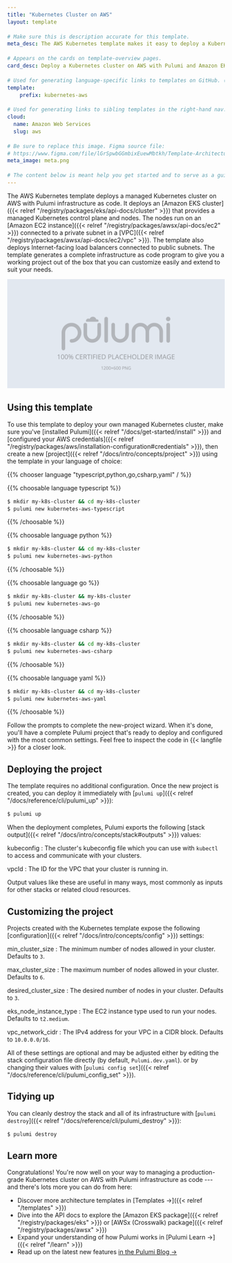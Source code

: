 ```yaml
---
title: "Kubernetes Cluster on AWS"
layout: template

# Make sure this is description accurate for this template.
meta_desc: The AWS Kubernetes template makes it easy to deploy a Kubernetes cluster on AWS with Pulumi and Amazon EKS.

# Appears on the cards on template-overview pages.
card_desc: Deploy a Kubernetes cluster on AWS with Pulumi and Amazon EKS.

# Used for generating language-specific links to templates on GitHub. (Example: `static-website-aws`)
template:
    prefix: kubernetes-aws

# Used for generating links to sibling templates in the right-hand nav. Slug is this template's parent directory.
cloud:
  name: Amazon Web Services
  slug: aws

# Be sure to replace this image. Figma source file:
# https://www.figma.com/file/lGrSpwbGGmbixEuewMbtkh/Template-Architecture-Diagrams?node-id=15%3A196
meta_image: meta.png

# The content below is meant help you get started and to serve as a guide to work by. Feel free to adjust it needed for your template.
---
```


The AWS Kubernetes template deploys a managed Kubernetes cluster on AWS with Pulumi infrastructure as code. It deploys an [Amazon EKS cluster]({{< relref "/registry/packages/eks/api-docs/cluster" >}}) that provides a managed Kubernetes control plane and nodes. The nodes run on an [Amazon EC2 instance]({{< relref "/registry/packages/awsx/api-docs/ec2" >}}) connected to a private subnet in a [VPC]({{< relref "/registry/packages/awsx/api-docs/ec2/vpc" >}}). The template also deploys Internet-facing load balancers connected to public subnets. The template generates a complete infrastructure as code program to give you a working project out of the box that you can customize easily and extend to suit your needs.

![An architecture diagram of the Pulumi AWS Kubernetes template](./architecture.png)

## Using this template

To use this template to deploy your own managed Kubernetes cluster, make sure you've [installed Pulumi]({{< relref "/docs/get-started/install" >}}) and [configured your AWS credentials]({{< relref "/registry/packages/aws/installation-configuration#credentials" >}}), then create a new [project]({{< relref "/docs/intro/concepts/project" >}}) using the template in your language of choice:

{{% chooser language "typescript,python,go,csharp,yaml" / %}}

{{% choosable language typescript %}}

```bash
$ mkdir my-k8s-cluster && cd my-k8s-cluster
$ pulumi new kubernetes-aws-typescript
```

{{% /choosable %}}

{{% choosable language python %}}

```bash
$ mkdir my-k8s-cluster && cd my-k8s-cluster
$ pulumi new kubernetes-aws-python
```

{{% /choosable %}}

{{% choosable language go %}}

```bash
$ mkdir my-k8s-cluster && my-k8s-cluster
$ pulumi new kubernetes-aws-go
```

{{% /choosable %}}

{{% choosable language csharp %}}

```bash
$ mkdir my-k8s-cluster && cd my-k8s-cluster
$ pulumi new kubernetes-aws-csharp
```

{{% /choosable %}}

{{% choosable language yaml %}}

```bash
$ mkdir my-k8s-cluster && cd my-k8s-cluster
$ pulumi new kubernetes-aws-yaml
```

{{% /choosable %}}

Follow the prompts to complete the new-project wizard. When it's done, you'll have a complete Pulumi project that's ready to deploy and configured with the most common settings. Feel free to inspect the code in {{< langfile >}} for a closer look.

## Deploying the project

The template requires no additional configuration. Once the new project is created, you can deploy it immediately with [`pulumi up`]({{< relref "/docs/reference/cli/pulumi_up" >}}):

```bash
$ pulumi up
```

When the deployment completes, Pulumi exports the following [stack output]({{< relref "/docs/intro/concepts/stack#outputs" >}}) values:

kubeconfig
: The cluster's kubeconfig file which you can use with `kubectl` to access and communicate with your clusters.

vpcId
: The ID for the VPC that your cluster is running in.

Output values like these are useful in many ways, most commonly as inputs for other stacks or related cloud resources.
<!-- The computed `someOutput`, for example, can be used from the command line to open the newly deployed website in your favorite web browser:

```bash
$ open $(pulumi stack output cdnURL)
``` -->

## Customizing the project

Projects created with the Kubernetes template expose the following [configuration]({{< relref "/docs/intro/concepts/config" >}}) settings:

min_cluster_size
: The minimum number of nodes allowed in your cluster. Defaults to `3`.

max_cluster_size
: The maximum number of nodes allowed in your cluster. Defaults to `6`.

desired_cluster_size
: The desired number of nodes in your cluster. Defaults to `3`.

eks_node_instance_type
: The EC2 instance type used to run your nodes. Defaults to `t2.medium`.

vpc_network_cidr
: The IPv4 address for your VPC in a CIDR block. Defaults to `10.0.0.0/16`.

All of these settings are optional and may be adjusted either by editing the stack configuration file directly (by default, `Pulumi.dev.yaml`).
or by changing their values with [`pulumi config set`]({{< relref "/docs/reference/cli/pulumi_config_set" >}}).

## Tidying up

You can cleanly destroy the stack and all of its infrastructure with [`pulumi destroy`]({{< relref "/docs/reference/cli/pulumi_destroy" >}}):

```bash
$ pulumi destroy
```

## Learn more

Congratulations! You're now well on your way to managing a production-grade Kubernetes cluster on AWS with Pulumi infrastructure as code --- and there's lots more you can do from here:

* Discover more architecture templates in [Templates &rarr;]({{< relref "/templates" >}})
* Dive into the API docs to explore the [Amazon EKS package]({{< relref "/registry/packages/eks" >}}) or [AWSx (Crosswalk) package]({{< relref "/registry/packages/awsx" >}})
* Expand your understanding of how Pulumi works in [Pulumi Learn &rarr;]({{< relref "/learn" >}})
* Read up on the latest new features [in the Pulumi Blog &rarr;](/blog/tag/kubernetes)
